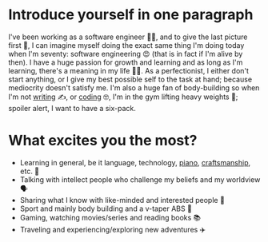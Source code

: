 # Introduce yourself in one paragraph

I've been working as a software engineer 🧑‍💻, and to give the last picture first 🌄,
I can imagine myself doing the exact same thing I'm doing today when I'm seventy:
software engineering 😍 (that is in fact if I'm alive by then). I have a huge
passion for growth and learning and as long as I'm learning, there's a meaning in
my life 🧗‍♀️. As a perfectionist, I either don't start anything, or I give my best
possible self to the task at hand; because mediocrity doesn't satisfy me. I'm
also a huge fan of body-building so when I'm not [writing](https://meysam81.com) ✍️,
or [coding](https://github.com/meysam81) 🤓, I'm in the gym lifting heavy weights 💪;
spoiler alert, I want to have a six-pack.

# What excites you the most?

- Learning in general, be it language, technology,
[piano](https://youtube.com/playlist?list=PLSJGEi3_apk_fn0qp3WqNaB0OJw8tRXWE),
[craftsmanship](https://youtube.com/playlist?list=PLSJGEi3_apk_oPDvZrxZVLs75_v1y98fS),
etc. 🎼
- Talking with intellect people who challenge my beliefs and my worldview 🗣
- Sharing what I know with like-minded and interested people 🎯
- Sport and mainly body building and a v-taper ABS 💪
- Gaming, watching movies/series and reading books 📚
- Traveling and experiencing/exploring new adventures ✈️
